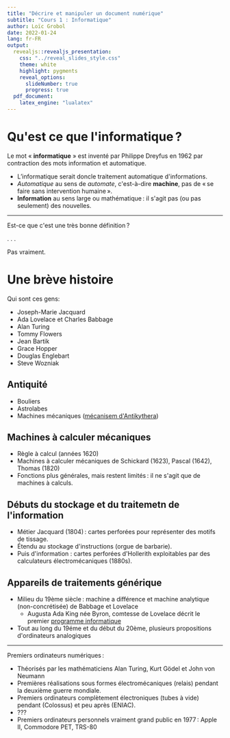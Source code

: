 ```yaml
---
title: "Décrire et manipuler un document numérique"
subtitle: "Cours 1 : Informatique"
author: Loïc Grobol
date: 2022-01-24
lang: fr-FR
output:
  revealjs::revealjs_presentation:
    css: "../reveal_slides_style.css"
    theme: white
    highlight: pygments
    reveal_options:
      slideNumber: true
      progress: true
  pdf_document:
    latex_engine: "lualatex"
---
```


# Qu'est ce que l'informatique ?

Le mot « **informatique** » est inventé par Philippe Dreyfus en 1962 par contraction des mots
information et automatique.

- L’informatique serait doncle traitement automatique d'informations.
- *Automatique* au sens de *automate*, c'est-à-dire **machine**, pas de « se faire sans intervention
  humaine ».
- **Information** au sens large ou mathématique : il s'agit pas (ou pas seulement) des nouvelles.

---

Est-ce que c'est une très bonne définition ?

. . .

Pas vraiment.

# Une brève histoire

Qui sont ces gens:

- Joseph-Marie Jacquard
- Ada Lovelace et Charles Babbage
- Alan Turing
- Tommy Flowers
- Jean Bartik
- Grace Hopper
- Douglas Englebart
- Steve Wozniak

## Antiquité

- Bouliers
- Astrolabes
- Machines mécaniques ([mécanisem
  d'Antikythera](https://en.wikipedia.org/wiki/Antikythera_mechanism))

## Machines à calculer mécaniques

- Règle à calcul (années 1620)
- Machines à calculer mécaniques de Schickard (1623), Pascal (1642), Thomas (1820)
- Fonctions plus générales, mais restent limités : il ne s'agit que de machines à calculs.

## Débuts du stockage et du traitemetn de l'information

- Métier Jacquard (1804) : cartes perforées pour représenter des motifs de tissage.
- Étendu au stockage d'instructions (orgue de barbarie).
- Puis d'information : cartes perforées d'Hollerith exploitables par des calculateurs
  électromécaniques (1880s).

## Appareils de traitements générique

- Milieu du 19ème siècle : machine a différence et machine analytique (non-concrétisée) de Babbage
  et Lovelace
  - Augusta Ada King née Byron, comtesse de Lovelace décrit le premier [programme
    informatique](https://en.wikipedia.org/wiki/File:Diagram_for_the_computation_of_Bernoulli_numbers.jpg)
- Tout au long du 19éme et du début du 20ème, plusieurs propositions d'ordinateurs analogiques

---

Premiers ordinateurs numériques :

- Théorisés par les mathématiciens Alan Turing, Kurt Gödel et John von Neumann
- Premières réalisations sous formes électromécaniques (relais) pendant la deuxième guerre mondiale.
- Premiers ordinateurs complètement électroniques (tubes à vide) pendant (Colossus) et peu après
  (ENIAC).
- ???
- Premiers ordinateurs personnels vraiment grand public en 1977 : Apple II, Commodore PET, TRS-80
